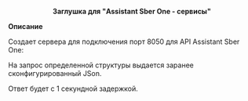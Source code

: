 <p align="center">
  <b>Заглушка для "Assistant Sber One - сервисы"</b>
</p>

<b>Описание</b>

Создает сервера для подключения порт 8050 для API Assistant Sber One:

На запрос определенной структуры выдается заранее сконфигурированный JSon.

Ответ будет с 1 секундной задержкой.

